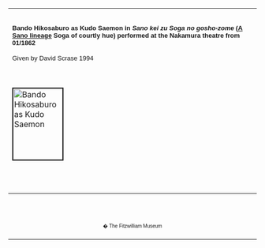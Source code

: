 <html>

<head>

<title>Info</title>
</head>



<div align="center">
  <center>
  <table border="0" width="100%" cellpadding="0" cellspacing="4" height="326">
    <tr>
      <td width="100%" height="30">
      </td>
    </tr>
    <tr>
      <td width="100%" height="30">
      <b><font face="Arial" size="2">Bando Hikosaburo as Kudo
      Saemon in <i>Sano kei zu Soga no gosho-zome</i>  (<a href="Group6.htm">A Sano lineage</a> Soga of
      courtly hue) performed at the Nakamura theatre from 01/1862</font></b><font FACE="Arial" SIZE="2">
      <p>Given by David Scrase 1994</font>
      </td>
    </tr>
    <tr>
      <td width="100%" height="30">
      </td>
    </tr>
    <tr>
      <td width="100%" height="30">
      <a href="KUN/kun113.htm">
      <img border="2" src="P.113-1994_small.jpg" alt="Bando Hikosaburo as Kudo Saemon" width="100" height="144">
      </a>
      </td>
    </tr>
    <tr>
      <td width="100%" height="30">
      </td>
    </tr>
    <tr>
      <td width="100%" height="30">
      <font face="Arial" size="2">Published in 12/1861 as part of the series <i><a href="KUN/kunp85.htm">Tosei
      jihitsu kagami</a></i> (Mirror of Contemporary Autographs).</font>
      <p>&nbsp;
      </td>
    </tr>
  </table>
  </center>
</div>
<p>&nbsp;</p>
<div align="center">
  <center>
  <table border="0" cellpadding="0" width="100%" cellspacing="4">
    <tr>
      <td width="26%">
        <p align="center"><br>
        <br>
        <font FACE="Arial" size="1">� The Fitzwilliam Museum</font></p>
      </td>
    </tr>
  </table>
  </center>
</div>
</body>
</html>
